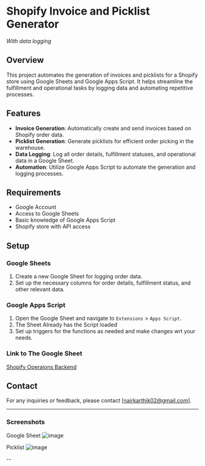 # Shopify Invoice and Picklist Generator
*With data logging*

## Overview

This project automates the generation of invoices and picklists for a Shopify store using Google Sheets and Google Apps Script. It helps streamline the fulfillment and operational tasks by logging data and automating repetitive processes.

## Features

- **Invoice Generation**: Automatically create and send invoices based on Shopify order data.
- **Picklist Generation**: Generate picklists for efficient order picking in the warehouse.
- **Data Logging**: Log all order details, fulfillment statuses, and operational data in a Google Sheet.
- **Automation**: Utilize Google Apps Script to automate the generation and logging processes.

## Requirements

- Google Account
- Access to Google Sheets
- Basic knowledge of Google Apps Script
- Shopify store with API access

## Setup

### Google Sheets

1. Create a new Google Sheet for logging order data.
2. Set up the necessary columns for order details, fulfillment status, and other relevant data.

### Google Apps Script

1. Open the Google Sheet and navigate to `Extensions` > `Apps Script`.
2. The Sheet Already has the Script loaded
4. Set up triggers for the functions as needed and make changes wrt your needs.

### Link to The Google Sheet
[Shopify Operaions Backend](https://docs.google.com/spreadsheets/d/1r2AihqBnvVbjz-dJh-qg__sB2Qjy28VeWTo1kAH3Je4)




## Contact

For any inquiries or feedback, please contact [nairkarthik02@gmail.com].

---

### Screenshots

Google Sheet
![image](https://github.com/nairkarthik02/shopify-ops/assets/85906964/bacf372a-7601-434f-8700-57049b4661f9)


Picklist
![image](https://github.com/nairkarthik02/shopify-ops/assets/85906964/20d986f2-8485-4d3f-9d99-49f23185c3b6)





--
